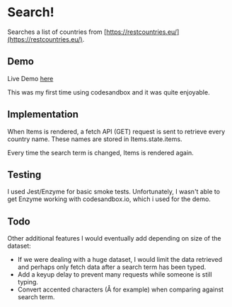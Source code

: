 # Search!
Searches a list of countries from [https://restcountries.eu/](https://restcountries.eu/).

## Demo
Live Demo [here](https://codesandbox.io/s/y3kn65nv5z)

This was my first time using codesandbox and it was quite enjoyable.


## Implementation
When Items is rendered, a fetch API (GET) request is sent to retrieve every country name. These names are stored in Items.state.items.

Every time the search term is changed, Items is rendered again.


## Testing
I used Jest/Enzyme for basic smoke tests. Unfortunately, I wasn't able to get Enzyme working with codesandbox.io, which i used for the demo.


## Todo
Other additional features I would eventually add depending on size of the dataset:
* If we were dealing with a huge dataset, I would limit the data retrieved and perhaps only fetch data after a search term has been typed.
* Add a keyup delay to prevent many requests while someone is still typing.
* Convert accented characters (Å for example) when comparing against search term.
